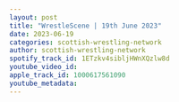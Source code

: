 ```yaml
---
layout: post
title: "WrestleScene | 19th June 2023"
date: 2023-06-19
categories: scottish-wrestling-network
author: scottish-wrestling-network
spotify_track_id: 1ETzkv4sibljHWnXQzlw8d
youtube_video_id: 
apple_track_id: 1000617561090
youtube_metadata: 
---
```

